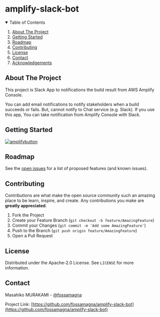 # amplify-slack-bot

<!-- TABLE OF CONTENTS -->
<details open="open">
  <summary>Table of Contents</summary>
  <ol>
    <li>
      <a href="#about-the-project">About The Project</a>
    </li>
    <li>
      <a href="#getting-started">Getting Started</a>
    </li>
    <li><a href="#roadmap">Roadmap</a></li>
    <li><a href="#contributing">Contributing</a></li>
    <li><a href="#license">License</a></li>
    <li><a href="#contact">Contact</a></li>
    <li><a href="#acknowledgements">Acknowledgements</a></li>
  </ol>
</details>

<!-- ABOUT THE PROJECT -->
## About The Project

This project is Slack App to notifications the build result from AWS Amplify Console.

You can add email notifications to notify stakeholders when a build succeeds or fails. But, cannot notify to Chat service (e.g. Slack).
If you use this app, You can take notification from Amplify Console with Slack.

<!-- GETTING STARTED -->
## Getting Started

[![amplifybutton](https://oneclick.amplifyapp.com/button.svg)](https://console.aws.amazon.com/amplify/home#/deploy?repo=https://github.com/fossamagna/amplify-slack-bot)

<!-- ROADMAP -->
## Roadmap

See the [open issues](https://github.com/fossamagna/amplify-slack-bot/issues) for a list of proposed features (and known issues).

<!-- CONTRIBUTING -->
## Contributing

Contributions are what make the open source community such an amazing place to be learn, inspire, and create. Any contributions you make are **greatly appreciated**.

1. Fork the Project
2. Create your Feature Branch (`git checkout -b feature/AmazingFeature`)
3. Commit your Changes (`git commit -m 'Add some AmazingFeature'`)
4. Push to the Branch (`git push origin feature/AmazingFeature`)
5. Open a Pull Request

<!-- LICENSE -->
## License

Distributed under the Apache-2.0 License. See `LICENSE` for more information.

<!-- CONTACT -->
## Contact

Masahiko MURAKAMI - [@fossamagna](https://twitter.com/fossamagna)

Project Link: [https://github.com/fossamagna/amplify-slack-bot](https://github.com/fossamagna/amplify-slack-bot)
